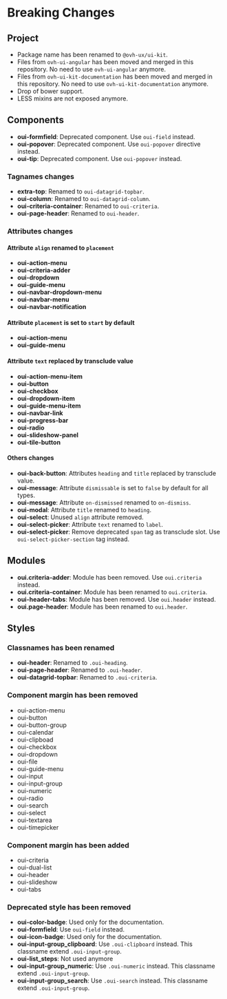 # Breaking Changes

## Project

* Package name has been renamed to `@ovh-ux/ui-kit`.
* Files from `ovh-ui-angular` has been moved and merged in this repository. No need to use `ovh-ui-angular` anymore.
* Files from `ovh-ui-kit-documentation` has been moved and merged in this repository. No need to use `ovh-ui-kit-documentation` anymore.
* Drop of bower support.
* LESS mixins are not exposed anymore.

## Components

* __oui-formfield__: Deprecated component. Use `oui-field` instead.
* __oui-popover__: Deprecated component. Use `oui-popover` directive instead.
* __oui-tip__: Deprecated component. Use `oui-popover` instead.

### Tagnames changes

* __extra-top__: Renamed to `oui-datagrid-topbar`.
* __oui-column__: Renamed to `oui-datagrid-column`.
* __oui-criteria-container__: Renamed to `oui-criteria`.
* __oui-page-header__: Renamed to `oui-header`.

### Attributes changes

#### Attribute `align` renamed to `placement`

* __oui-action-menu__
* __oui-criteria-adder__
* __oui-dropdown__
* __oui-guide-menu__
* __oui-navbar-dropdown-menu__
* __oui-navbar-menu__
* __oui-navbar-notification__

#### Attribute `placement` is set to `start` by default

* __oui-action-menu__
* __oui-guide-menu__

#### Attribute `text` replaced by transclude value

* __oui-action-menu-item__
* __oui-button__
* __oui-checkbox__
* __oui-dropdown-item__
* __oui-guide-menu-item__
* __oui-navbar-link__
* __oui-progress-bar__
* __oui-radio__
* __oui-slideshow-panel__
* __oui-tile-button__

#### Others changes

* __oui-back-button__: Attributes `heading` and `title` replaced by transclude value.
* __oui-message__: Attribute `dismissable` is set to `false` by default for all types.
* __oui-message__: Attribute `on-dismissed` renamed to `on-dismiss`.
* __oui-modal__: Attribute `title` renamed to `heading`.
* __oui-select__: Unused `align` attribute removed.
* __oui-select-picker__: Attribute `text` renamed to `label`.
* __oui-select-picker__: Remove deprecated `span` tag as transclude slot. Use `oui-select-picker-section` tag instead.

## Modules

* __oui.criteria-adder__: Module has been removed. Use `oui.criteria` instead.
* __oui.criteria-container__: Module has been renamed to `oui.criteria`.
* __oui-header-tabs__: Module has been removed. Use `oui.header` instead.
* __oui.page-header__: Module has been renamed to `oui.header`.

## Styles

### Classnames has been renamed

* __oui-header__: Renamed to `.oui-heading`.
* __oui-page-header__: Renamed to `.oui-header`.
* __oui-datagrid-topbar__: Renamed to `.oui-criteria`.

### Component margin has been removed

* oui-action-menu
* oui-button
* oui-button-group
* oui-calendar
* oui-clipboad
* oui-checkbox
* oui-dropdown
* oui-file
* oui-guide-menu
* oui-input
* oui-input-group
* oui-numeric
* oui-radio
* oui-search
* oui-select
* oui-textarea
* oui-timepicker

### Component margin has been added

* oui-criteria
* oui-dual-list
* oui-header
* oui-slideshow
* oui-tabs

### Deprecated style has been removed

* __oui-color-badge__: Used only for the documentation.
* __oui-formfield__: Use `oui-field` instead.
* __oui-icon-badge__: Used only for the documentation.
* __oui-input-group_clipboard__: Use `.oui-clipboard` instead. This classname extend `.oui-input-group`.
* __oui-list_steps__: Not used anymore
* __oui-input-group_numeric__: Use `.oui-numeric` instead. This classname extend `.oui-input-group`.
* __oui-input-group_search__: Use `.oui-search` instead. This classname extend `.oui-input-group`.
